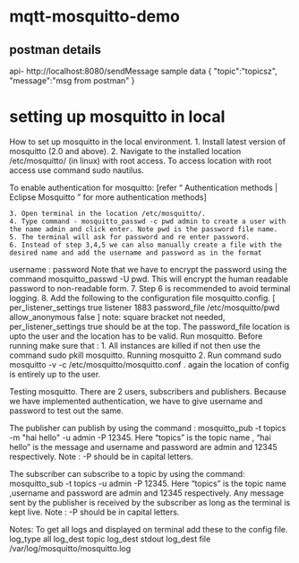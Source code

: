 # mqtt-mosquitto-demo

## postman details
api- http://localhost:8080/sendMessage
sample data
{
    "topic":"topicsz",
    "message":"msg from postman"
}
# setting up mosquitto in local

How to set up mosquitto in the local environment.
    1. Install latest version of mosquitto (2.0 and above).
    2. Navigate to the installed location /etc/mosquitto/ (in linux) with root access. To access location with root access use command sudo nautilus.


To enable authentication for mosquitto: [refer “ Authentication methods | Eclipse Mosquitto ” for more authentication methods]


    3. Open terminal in the location /etc/mosquitto/.
    4. Type command - mosquitto_passwd -c pwd admin to create a user with the name admin and click enter. Note pwd is the password file name.
    5. The terminal will ask for password and re enter password.
    6. Instead of step 3,4,5 we can also manually create a file with the desired name and add the username and password as in the format 
username : password
Note that we have to encrypt the password using the command mosquitto_passwd -U pwd. This will encrypt the human readable password to non-readable form.
    7. Step 6 is recommended to avoid terminal logging.
    8. Add the following to the configuration file mosquitto.config.
[
per_listener_settings true
listener 1883
password_file /etc/mosquitto/pwd
allow_anonymous false
] note: square bracket not needed, per_listener_settings true should be at the top. The password_file location is upto the user and the location has to be valid.
Run mosquitto. 
Before running make sure that :
    1. All instances are killed if not then use the command sudo pkill mosquitto.
Running mosquitto
    2.  Run command sudo mosquitto -v -c /etc/mosquitto/mosquitto.conf . again the location of config is entirely up to the user.

Testing mosquitto.
There are 2 users, subscribers and publishers. Because we have implemented authentication, we have to give username and password to test out the same.


The publisher can publish by using the command :
mosquitto_pub -t topics -m "hai hello" -u admin -P 12345. Here “topics” is the topic name , “hai hello” is the message and username and password are admin and 12345 respectively.
Note : -P should be in capital letters.

The subscriber can subscribe to a topic by using the command:
mosquitto_sub -t topics -u admin -P 12345. Here “topics” is the topic name ,username and password are admin and 12345 respectively. Any message sent by the publisher is received by the subscriber as long as the terminal is kept live.
Note : -P should be in capital letters.

Notes:
To get all logs and displayed on terminal add these to the config file.
log_type all
log_dest topic
log_dest stdout
log_dest file /var/log/mosquitto/mosquitto.log

